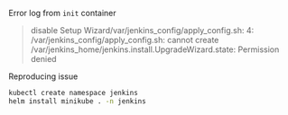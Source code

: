 Error log from `init` container
>disable Setup Wizard/var/jenkins_config/apply_config.sh: 4: /var/jenkins_config/apply_config.sh: cannot create /var/jenkins_home/jenkins.install.UpgradeWizard.state: Permission denied

Reproducing issue
```bash
kubectl create namespace jenkins
helm install minikube . -n jenkins
```